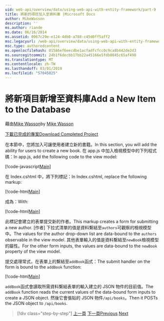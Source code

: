 ```yaml
---
uid: web-api/overview/data/using-web-api-with-entity-framework/part-9
title: 將新的項目加入至資料庫 |Microsoft Docs
author: MikeWasson
description: ''
ms.author: riande
ms.date: 06/16/2014
ms.assetid: 0967c29e-e124-4db0-a788-c45d0ff5aff2
msc.legacyurl: /web-api/overview/data/using-web-api-with-entity-framework/part-9
msc.type: authoredcontent
ms.openlocfilehash: 01586ef6eecdbe1acfadfcfcc0c9ca8b442de2d3
ms.sourcegitcommit: 24b1f6decbb17bb22a45166e5fdb0845c65af498
ms.translationtype: MT
ms.contentlocale: zh-TW
ms.lasthandoff: 03/01/2019
ms.locfileid: "57045025"
---
```

<a name="add-a-new-item-to-the-database"></a><span data-ttu-id="0f13a-102">將新項目新增至資料庫</span><span class="sxs-lookup"><span data-stu-id="0f13a-102">Add a New Item to the Database</span></span>
====================
<span data-ttu-id="0f13a-103">藉由[Mike Wasson](https://github.com/MikeWasson)</span><span class="sxs-lookup"><span data-stu-id="0f13a-103">by [Mike Wasson](https://github.com/MikeWasson)</span></span>

[<span data-ttu-id="0f13a-104">下載已完成的專案</span><span class="sxs-lookup"><span data-stu-id="0f13a-104">Download Completed Project</span></span>](https://github.com/MikeWasson/BookService)

<span data-ttu-id="0f13a-105">在本節中，您將加入可讓使用者建立新的書籍。</span><span class="sxs-lookup"><span data-stu-id="0f13a-105">In this section, you will add the ability for users to create a new book.</span></span> <span data-ttu-id="0f13a-106">在 app.js 中加入檢視模型中的下列程式碼：</span><span class="sxs-lookup"><span data-stu-id="0f13a-106">In app.js, add the following code to the view model:</span></span>

[!code-javascript[Main](part-9/samples/sample1.js)]

<span data-ttu-id="0f13a-107">在 Index.cshtml 中，將下列標記：</span><span class="sxs-lookup"><span data-stu-id="0f13a-107">In Index.cshtml, replace the following markup:</span></span>

[!code-html[Main](part-9/samples/sample2.html)]

<span data-ttu-id="0f13a-108">成為：</span><span class="sxs-lookup"><span data-stu-id="0f13a-108">With:</span></span>

[!code-html[Main](part-9/samples/sample3.html)]

<span data-ttu-id="0f13a-109">此標記會建立的表單提交新的作者。</span><span class="sxs-lookup"><span data-stu-id="0f13a-109">This markup creates a form for submitting a new author.</span></span> <span data-ttu-id="0f13a-110">[作者] 下拉式清單的值是資料繫結至`authors`可觀察的檢視模型中。</span><span class="sxs-lookup"><span data-stu-id="0f13a-110">The values for the author drop-down list are data-bound to the `authors` observable in the view model.</span></span> <span data-ttu-id="0f13a-111">其他表單輸入的值是資料繫結至`newBook`檢視模型的屬性。</span><span class="sxs-lookup"><span data-stu-id="0f13a-111">For the other form inputs, the values are data-bound to the `newBook` property of the view model.</span></span>

<span data-ttu-id="0f13a-112">提交處理常式，在表單上的繫結至`addBook`函式：</span><span class="sxs-lookup"><span data-stu-id="0f13a-112">The submit handler on the form is bound to the `addBook` function:</span></span>

[!code-html[Main](part-9/samples/sample4.html)]

<span data-ttu-id="0f13a-113">`addBook`函式會讀取所需資料繫結表單的輸入建立的 JSON 物件的目前值。</span><span class="sxs-lookup"><span data-stu-id="0f13a-113">The `addBook` function reads the current values of the data-bound form inputs to create a JSON object.</span></span> <span data-ttu-id="0f13a-114">然後它會張貼的 JSON 物件`/api/books`。</span><span class="sxs-lookup"><span data-stu-id="0f13a-114">Then it POSTs the JSON object to `/api/books`.</span></span>

> [!div class="step-by-step"]
> <span data-ttu-id="0f13a-115">[上一頁](part-8.md)
> [下一頁](part-10.md)</span><span class="sxs-lookup"><span data-stu-id="0f13a-115">[Previous](part-8.md)
[Next](part-10.md)</span></span>
